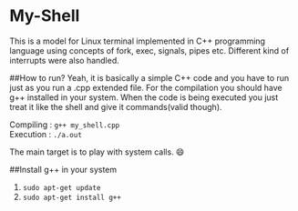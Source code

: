 # My-Shell
This is a model for Linux terminal implemented in C++ programming language using concepts of fork, exec, signals, pipes etc. Different kind of interrupts were also handled. <br>

##How to run?
Yeah, it is basically a simple C++ code and you have to run just as you run a .cpp extended file. For the compilation you should have g++ installed in your system. When the code is being executed you just treat it like the shell and give it commands(valid though).<br>

Compiling : `g++ my_shell.cpp`<br>
Execution : `./a.out` <br>

The main target is to play with system calls. :smile:

##Install g++ in your system

1) `sudo apt-get update`<br>
2) `sudo apt-get install g++`